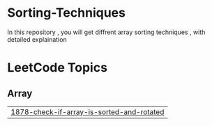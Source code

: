 # Sorting-Techniques
In this repository , you will get diffrent array sorting techniques , with detailed explaination

<!---LeetCode Topics Start-->
# LeetCode Topics
## Array
|  |
| ------- |
| [1878-check-if-array-is-sorted-and-rotated](https://github.com/Shrayash-hub/Sorting-Techniques/tree/master/1878-check-if-array-is-sorted-and-rotated) |
<!---LeetCode Topics End-->